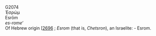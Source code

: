 G2074  
Ἐσρώμ  
Esrōm  
*es-rome‘*  
Of Hebrew origin \[[2696](h2696) ; *Esrom* (that is, *Chetsron*), an
Israelite: - Esrom.  
